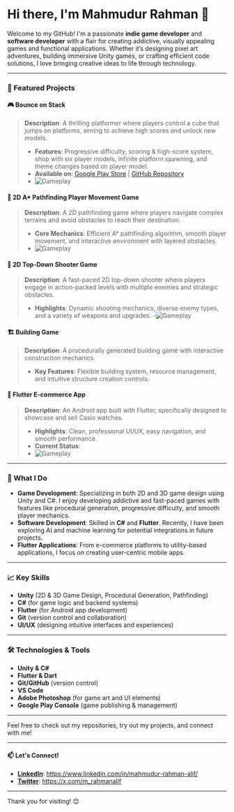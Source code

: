 # Hi there, I'm Mahmudur Rahman 👋

Welcome to my GitHub! I'm a passionate **indie game developer** and **software developer** with a flair for creating addictive, visually appealing games and functional applications. Whether it’s designing pixel art adventures, building immersive Unity games, or crafting efficient code solutions, I love bringing creative ideas to life through technology.

---

### 🌟 Featured Projects

#### 🎮 Bounce on Stack
> **Description**: A thrilling platformer where players control a cube that jumps on platforms, aiming to achieve high scores and unlock new models.
> - **Features**: Progressive difficulty, scoring & high-score system, shop with six player models, infinite platform spawning, and theme changes based on player model.
> - **Available on**: [Google Play Store](https://play.google.com/store/apps/details?id=com.Alif.BounceOnStack&hl=en) | [GitHub Repository](https://github.com/rahmanalif/JumpsOn)
> - ![Gameplay](https://i.giphy.com/media/v1.Y2lkPTc5MGI3NjExaHk4c3ZhMnR1ZnN3c2s3Zmw1d212OXM0bGFrMW93djM0MWJmamI2MiZlcD12MV9pbnRlcm5hbF9naWZfYnlfaWQmY3Q9Zw/Q0TJ6GYcgl10lXeTEx/giphy.gif)

#### 🧭 2D A* Pathfinding Player Movement Game
> **Description**: A 2D pathfinding game where players navigate complex terrains and avoid obstacles to reach their destination.
> - **Core Mechanics**: Efficient A* pathfinding algorithm, smooth player movement, and interactive environment with layered obstacles.
> - ![Gameplay](https://i.giphy.com/media/v1.Y2lkPTc5MGI3NjExN3VnaHo1dWY2N2tzZW50ZGhreml0a2xmbjc1ZTd4a2xsdzVlejdiOCZlcD12MV9pbnRlcm5hbF9naWZfYnlfaWQmY3Q9Zw/XdtY04uEbjy4d6ZBKq/giphy.gif)

#### 🎯 2D Top-Down Shooter Game
> **Description**: A fast-paced 2D top-down shooter where players engage in action-packed levels with multiple enemies and strategic obstacles.
> - **Highlights**: Dynamic shooting mechanics, diverse enemy types, and a variety of weapons and upgrades.
> -![Gameplay](https://i.giphy.com/media/v1.Y2lkPTc5MGI3NjExZDdwcTlrYjYzaXkzcWpnNGxzZm95NW0zNmYya2ppNXRjcmI2M2F1NSZlcD12MV9pbnRlcm5hbF9naWZfYnlfaWQmY3Q9Zw/bYqjavTvr18zj06JlJ/giphy.gif)

#### 🏗️ Building Game
> **Description**: A procedurally generated building game with interactive construction mechanics.
> - **Key Features**: Flexible building system, resource management, and intuitive structure creation controls.

#### 📱 Flutter E-commerce App
> **Description**: An Android app built with Flutter, specifically designed to showcase and sell Casio watches.
> - **Highlights**: Clean, professional UI/UX, easy navigation, and smooth performance.
> - **Current Status**:
> - ![Gameplay](https://i.giphy.com/media/v1.Y2lkPTc5MGI3NjExcnJxNGlzaXp1eGozbjM3d3RuejlnNTdwOHZ6bjUzdTY0bGs4aWxjMiZlcD12MV9pbnRlcm5hbF9naWZfYnlfaWQmY3Q9Zw/zZCOCA58LQZoGY5B2s/giphy.gif)

---

### 💼 What I Do
- **Game Development**: Specializing in both 2D and 3D game design using Unity and C#. I enjoy developing addictive and fast-paced games with features like procedural generation, progressive difficulty, and smooth player mechanics.
- **Software Development**: Skilled in **C#** and **Flutter**. Recently, I have been exploring AI and machine learning for potential integrations in future projects.
- **Flutter Applications**: From e-commerce platforms to utility-based applications, I focus on creating user-centric mobile apps.

---

### 📈 Key Skills
- **Unity** (2D & 3D Game Design, Procedural Generation, Pathfinding)
- **C#** (for game logic and backend systems)
- **Flutter** (for Android app development)
- **Git** (version control and collaboration)
- **UI/UX** (designing intuitive interfaces and experiences)

---

### 🛠️ Technologies & Tools
- **Unity & C#**
- **Flutter & Dart**
- **Git/GitHub** (version control)
- **VS Code**
- **Adobe Photoshop** (for game art and UI elements)
- **Google Play Console** (game publishing & management)

---

Feel free to check out my repositories, try out my projects, and connect with me!

--- 

#### 📫 Let's Connect!
- **[LinkedIn](#)**: https://www.linkedin.com/in/mahmudur-rahman-alif/
- **[Twitter](#)**: https://x.com/m_rahmanalif

---

Thank you for visiting! 😊

